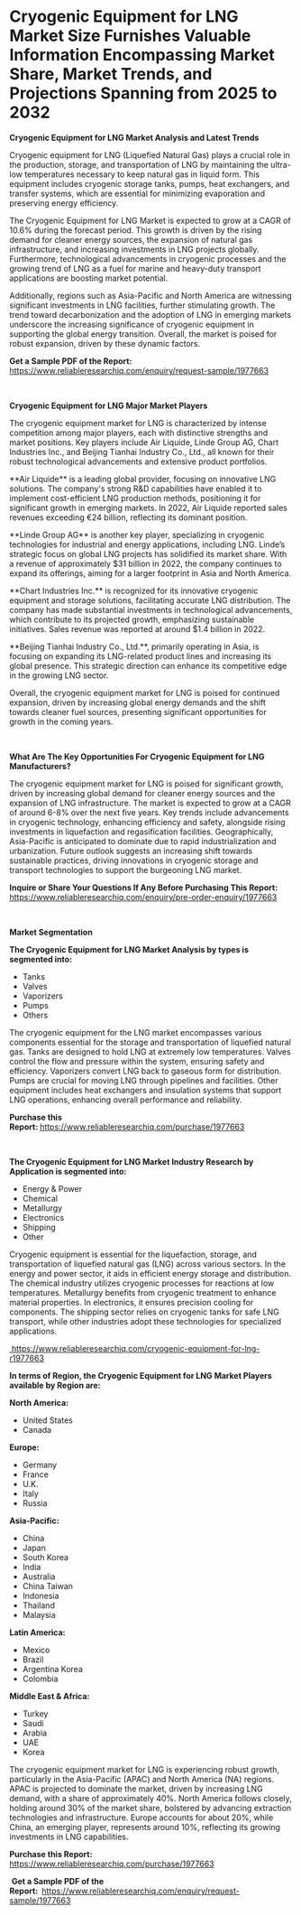 <p><h1>Cryogenic Equipment for LNG Market Size Furnishes Valuable Information Encompassing Market Share, Market Trends, and Projections Spanning from 2025 to 2032</h1></p><p><strong>Cryogenic Equipment for LNG Market Analysis and Latest Trends</strong></p>
<p><p>Cryogenic equipment for LNG (Liquefied Natural Gas) plays a crucial role in the production, storage, and transportation of LNG by maintaining the ultra-low temperatures necessary to keep natural gas in liquid form. This equipment includes cryogenic storage tanks, pumps, heat exchangers, and transfer systems, which are essential for minimizing evaporation and preserving energy efficiency.</p><p>The Cryogenic Equipment for LNG Market is expected to grow at a CAGR of 10.6% during the forecast period. This growth is driven by the rising demand for cleaner energy sources, the expansion of natural gas infrastructure, and increasing investments in LNG projects globally. Furthermore, technological advancements in cryogenic processes and the growing trend of LNG as a fuel for marine and heavy-duty transport applications are boosting market potential.</p><p>Additionally, regions such as Asia-Pacific and North America are witnessing significant investments in LNG facilities, further stimulating growth. The trend toward decarbonization and the adoption of LNG in emerging markets underscore the increasing significance of cryogenic equipment in supporting the global energy transition. Overall, the market is poised for robust expansion, driven by these dynamic factors.</p></p>
<p><strong>Get a Sample PDF of the Report:&nbsp;</strong> <a href="https://www.reliableresearchiq.com/enquiry/request-sample/1977663?utm_campaign=3120&utm_medium=2&utm_source=Github&utm_content=ia&utm_term=12042025&utm_id=cryogenic-equipment-for-lng">https://www.reliableresearchiq.com/enquiry/request-sample/1977663</a></p>
<p>&nbsp;</p>
<p><strong>Cryogenic Equipment for LNG Major Market Players</strong></p>
<p><p>The cryogenic equipment market for LNG is characterized by intense competition among major players, each with distinctive strengths and market positions. Key players include Air Liquide, Linde Group AG, Chart Industries Inc., and Beijing Tianhai Industry Co., Ltd., all known for their robust technological advancements and extensive product portfolios.</p><p>**Air Liquide** is a leading global provider, focusing on innovative LNG solutions. The company's strong R&D capabilities have enabled it to implement cost-efficient LNG production methods, positioning it for significant growth in emerging markets. In 2022, Air Liquide reported sales revenues exceeding €24 billion, reflecting its dominant position.</p><p>**Linde Group AG** is another key player, specializing in cryogenic technologies for industrial and energy applications, including LNG. Linde’s strategic focus on global LNG projects has solidified its market share. With a revenue of approximately $31 billion in 2022, the company continues to expand its offerings, aiming for a larger footprint in Asia and North America.</p><p>**Chart Industries Inc.** is recognized for its innovative cryogenic equipment and storage solutions, facilitating accurate LNG distribution. The company has made substantial investments in technological advancements, which contribute to its projected growth, emphasizing sustainable initiatives. Sales revenue was reported at around $1.4 billion in 2022.</p><p>**Beijing Tianhai Industry Co., Ltd.**, primarily operating in Asia, is focusing on expanding its LNG-related product lines and increasing its global presence. This strategic direction can enhance its competitive edge in the growing LNG sector.</p><p>Overall, the cryogenic equipment market for LNG is poised for continued expansion, driven by increasing global energy demands and the shift towards cleaner fuel sources, presenting significant opportunities for growth in the coming years.</p></p>
<p>&nbsp;</p>
<p><strong>What Are The Key Opportunities For Cryogenic Equipment for LNG Manufacturers?</strong></p>
<p><p>The cryogenic equipment market for LNG is poised for significant growth, driven by increasing global demand for cleaner energy sources and the expansion of LNG infrastructure. The market is expected to grow at a CAGR of around 6-8% over the next five years. Key trends include advancements in cryogenic technology, enhancing efficiency and safety, alongside rising investments in liquefaction and regasification facilities. Geographically, Asia-Pacific is anticipated to dominate due to rapid industrialization and urbanization. Future outlook suggests an increasing shift towards sustainable practices, driving innovations in cryogenic storage and transport technologies to support the burgeoning LNG market.</p></p>
<p><strong>Inquire or Share Your Questions If Any Before Purchasing This Report:</strong> <a href="https://www.reliableresearchiq.com/enquiry/pre-order-enquiry/1977663?utm_campaign=3120&utm_medium=2&utm_source=Github&utm_content=ia&utm_term=12042025&utm_id=cryogenic-equipment-for-lng">https://www.reliableresearchiq.com/enquiry/pre-order-enquiry/1977663</a></p>
<p>&nbsp;</p>
<p><strong>Market Segmentation</strong></p>
<p><strong>The Cryogenic Equipment for LNG Market Analysis by types is segmented into:</strong></p>
<p><ul><li>Tanks</li><li>Valves</li><li>Vaporizers</li><li>Pumps</li><li>Others</li></ul></p>
<p><p>The cryogenic equipment for the LNG market encompasses various components essential for the storage and transportation of liquefied natural gas. Tanks are designed to hold LNG at extremely low temperatures. Valves control the flow and pressure within the system, ensuring safety and efficiency. Vaporizers convert LNG back to gaseous form for distribution. Pumps are crucial for moving LNG through pipelines and facilities. Other equipment includes heat exchangers and insulation systems that support LNG operations, enhancing overall performance and reliability.</p></p>
<p><strong>Purchase this Report:&nbsp;</strong><a href="https://www.reliableresearchiq.com/purchase/1977663?utm_campaign=3120&utm_medium=2&utm_source=Github&utm_content=ia&utm_term=12042025&utm_id=cryogenic-equipment-for-lng">https://www.reliableresearchiq.com/purchase/1977663</a></p>
<p>&nbsp;</p>
<p><strong>The Cryogenic Equipment for LNG Market Industry Research by Application is segmented into:</strong></p>
<p><ul><li>Energy & Power</li><li>Chemical</li><li>Metallurgy</li><li>Electronics</li><li>Shipping</li><li>Other</li></ul></p>
<p><p>Cryogenic equipment is essential for the liquefaction, storage, and transportation of liquefied natural gas (LNG) across various sectors. In the energy and power sector, it aids in efficient energy storage and distribution. The chemical industry utilizes cryogenic processes for reactions at low temperatures. Metallurgy benefits from cryogenic treatment to enhance material properties. In electronics, it ensures precision cooling for components. The shipping sector relies on cryogenic tanks for safe LNG transport, while other industries adopt these technologies for specialized applications.</p></p>
<p><a href="https://www.reliableresearchiq.com/cryogenic-equipment-for-lng-r1977663?utm_campaign=3120&utm_medium=2&utm_source=Github&utm_content=ia&utm_term=12042025&utm_id=cryogenic-equipment-for-lng">&nbsp;https://www.reliableresearchiq.com/cryogenic-equipment-for-lng-r1977663</a></p>
<p><strong>In terms of Region, the Cryogenic Equipment for LNG Market Players available by Region are:</strong></p>
<p>
    <p> <strong> North America: </strong>
        <ul>
            <li>United States</li>
            <li>Canada</li>
        </ul>
        </p> 
    <p> <strong> Europe: </strong>
        <ul>
            <li>Germany</li>
            <li>France</li>
            <li>U.K.</li>
            <li>Italy</li>
            <li>Russia</li>
        </ul>
        </p> 
    <p> <strong> Asia-Pacific: </strong>
        <ul>
            <li>China</li>
            <li>Japan</li>
            <li>South Korea</li>
            <li>India</li>
            <li>Australia</li>
            <li>China Taiwan</li>
            <li>Indonesia</li>
            <li>Thailand</li>
            <li>Malaysia</li>
        </ul>
        </p> 
    <p> <strong> Latin America: </strong>
        <ul>
            <li>Mexico</li>
            <li>Brazil</li>
            <li>Argentina Korea</li>
            <li>Colombia</li>
        </ul>
        </p> 
    <p> <strong> Middle East & Africa: </strong>
        <ul>
            <li>Turkey</li>
            <li>Saudi</li>
            <li>Arabia</li>
            <li>UAE</li>
            <li>Korea</li>
        </ul>
    </p>
    </p>
<p><p>The cryogenic equipment market for LNG is experiencing robust growth, particularly in the Asia-Pacific (APAC) and North America (NA) regions. APAC is projected to dominate the market, driven by increasing LNG demand, with a share of approximately 40%. North America follows closely, holding around 30% of the market share, bolstered by advancing extraction technologies and infrastructure. Europe accounts for about 20%, while China, an emerging player, represents around 10%, reflecting its growing investments in LNG capabilities.</p></p>
<p><strong>Purchase this Report: </strong><a href="https://www.reliableresearchiq.com/purchase/1977663?utm_campaign=3120&utm_medium=2&utm_source=Github&utm_content=ia&utm_term=12042025&utm_id=cryogenic-equipment-for-lng">https://www.reliableresearchiq.com/purchase/1977663</a></p>
<p>&nbsp;<strong>Get a Sample PDF of the Report:&nbsp;&nbsp;</strong><a href="https://www.reliableresearchiq.com/enquiry/request-sample/1977663?utm_campaign=3120&utm_medium=2&utm_source=Github&utm_content=ia&utm_term=12042025&utm_id=cryogenic-equipment-for-lng">https://www.reliableresearchiq.com/enquiry/request-sample/1977663</a></p>
<p><strong></strong></p>
<p><p></p><p></p><p></p></p>
